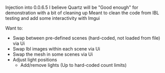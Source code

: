Injection into 0.0.6.5
I believe Quartz will be "Good enough" for demonstration with a bit of cleaning up
Meant to clean the code from IBL testing and add some interactivity with Imgui

Want to:
- Swap between pre-defined scenes (hard-coded, not loaded from file) via Ui
- Swap Ibl images within each scene via Ui
- Swap the mesh in some scenes via Ui
- Adjust light positions
	- Add/remove lights (Up to hard-coded count limits)
